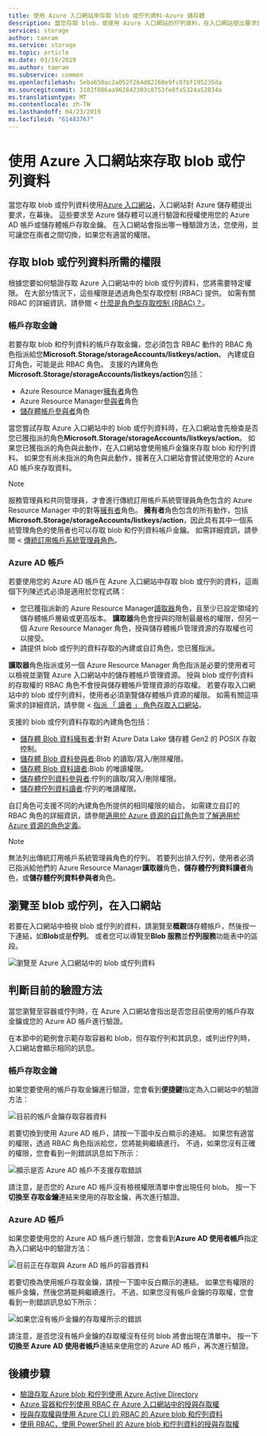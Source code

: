 ```yaml
---
title: 使用 Azure 入口網站來存取 blob 或佇列資料-Azure 儲存體
description: 當您存取 blob，或使用 Azure 入口網站的佇列資料，在入口網站提出要求到 Azure 儲存體在幕後。 這些要求至 Azure 儲存體可以進行驗證和授權使用您的 Azure AD 帳戶或儲存體帳戶存取金鑰。
services: storage
author: tamram
ms.service: storage
ms.topic: article
ms.date: 03/19/2019
ms.author: tamram
ms.subservice: common
ms.openlocfilehash: 5eba650ac2a052f264d82260e9fc07bf195235da
ms.sourcegitcommit: 3102f886aa962842303c8753fe8fa5324a52834a
ms.translationtype: MT
ms.contentlocale: zh-TW
ms.lasthandoff: 04/23/2019
ms.locfileid: "61483767"
---
```

# <a name="use-the-azure-portal-to-access-blob-or-queue-data"></a>使用 Azure 入口網站來存取 blob 或佇列資料

當您存取 blob 或佇列資料使用[Azure 入口網站](https://portal.azure.com)，入口網站對 Azure 儲存體提出要求，在幕後。 這些要求至 Azure 儲存體可以進行驗證和授權使用您的 Azure AD 帳戶或儲存體帳戶存取金鑰。 在入口網站會指出哪一種驗證方法，您使用，並可讓您在兩者之間切換，如果您有適當的權限。  

## <a name="permissions-needed-to-access-blob-or-queue-data"></a>存取 blob 或佇列資料所需的權限

根據您要如何驗證存取 Azure 入口網站中的 blob 或佇列資料，您將需要特定權限。 在大部分情況下，這些權限是透過角色型存取控制 (RBAC) 提供。 如需有關 RBAC 的詳細資訊，請參閱 <<c0> [ 什麼是角色型存取控制 (RBAC)？](../../role-based-access-control/overview.md)。

### <a name="account-access-key"></a>帳戶存取金鑰

若要存取 blob 和佇列資料的帳戶存取金鑰，您必須包含 RBAC 動作的 RBAC 角色指派給您**Microsoft.Storage/storageAccounts/listkeys/action**。 內建或自訂角色，可能是此 RBAC 角色。 支援的內建角色**Microsoft.Storage/storageAccounts/listkeys/action**包括：

- Azure Resource Manager[擁有者](../../role-based-access-control/built-in-roles.md#owner)角色
- Azure Resource Manager[參與者](../../role-based-access-control/built-in-roles.md#contributor)角色
- [儲存體帳戶參與者](../../role-based-access-control/built-in-roles.md#storage-account-contributor)角色

當您嘗試存取 Azure 入口網站中的 blob 或佇列資料時，在入口網站會先檢查是否您已獲指派的角色**Microsoft.Storage/storageAccounts/listkeys/action**。 如果您已獲指派的角色與此動作，在入口網站會使用帳戶金鑰來存取 blob 和佇列資料。 如果您有尚未指派的角色與此動作，接著在入口網站會嘗試使用您的 Azure AD 帳戶來存取資料。

> [!NOTE]
> 服務管理員和共同管理員，才會進行傳統訂用帳戶系統管理員角色包含的 Azure Resource Manager 中的對等[擁有者](../../role-based-access-control/built-in-roles.md#owner)角色。 **擁有者**角色包含的所有動作，包括**Microsoft.Storage/storageAccounts/listkeys/action**，因此具有其中一個系統管理角色的使用者也可以存取 blob 和佇列資料帳戶金鑰。 如需詳細資訊，請參閱 <<c0> [ 傳統訂用帳戶系統管理員角色](../../role-based-access-control/rbac-and-directory-admin-roles.md#classic-subscription-administrator-roles)。

### <a name="azure-ad-account"></a>Azure AD 帳戶

若要使用您的 Azure AD 帳戶在 Azure 入口網站中存取 blob 或佇列的資料，這兩個下列陳述式必須是適用於您程式碼：

- 您已獲指派新的 Azure Resource Manager[讀取器](../../role-based-access-control/built-in-roles.md#reader)角色，且至少已設定領域的儲存體帳戶層級或更高版本。 **讀取器**角色會授與的限制最嚴格的權限，但另一個 Azure Resource Manager 角色，授與儲存體帳戶管理資源的存取權也可以接受。
- 請提供 blob 或佇列的資料存取的內建或自訂角色，您已獲指派。

**讀取器**角色指派或另一個 Azure Resource Manager 角色指派是必要的使用者可以檢視並瀏覽 Azure 入口網站中的儲存體帳戶管理資源。 授與 blob 或佇列資料的存取權的 RBAC 角色不會授與儲存體帳戶管理資源的存取權。 若要存取入口網站中的 blob 或佇列資料，使用者必須瀏覽儲存體帳戶資源的權限。 如需有關這項需求的詳細資訊，請參閱 <<c0> [ 指派 「 讀者 」 角色存取入口網站](../common/storage-auth-aad-rbac-portal.md#assign-the-reader-role-for-portal-access)。

支援的 blob 或佇列資料存取的內建角色包括：

- [儲存體 Blob 資料擁有者](../../role-based-access-control/built-in-roles.md#storage-blob-data-owner):針對 Azure Data Lake 儲存體 Gen2 的 POSIX 存取控制。
- [儲存體 Blob 資料參與者](../../role-based-access-control/built-in-roles.md#storage-blob-data-contributor):Blob 的讀取/寫入/刪除權限。
- [儲存體 Blob 資料讀者](../../role-based-access-control/built-in-roles.md#storage-blob-data-reader):Blob 的唯讀權限。
- [儲存體佇列資料參與者](../../role-based-access-control/built-in-roles.md#storage-queue-data-contributor):佇列的讀取/寫入/刪除權限。
- [儲存體佇列資料讀者](../../role-based-access-control/built-in-roles.md#storage-queue-data-reader):佇列的唯讀權限。
    
自訂角色可支援不同的內建角色所提供的相同權限的組合。 如需建立自訂的 RBAC 角色的詳細資訊，請參閱[適用於 Azure 資源的自訂角色](../../role-based-access-control/custom-roles.md)並[了解適用於 Azure 資源的角色定義](../../role-based-access-control/role-definitions.md)。

> [!NOTE]
> 無法列出傳統訂用帳戶系統管理員角色的佇列。 若要列出排入佇列，使用者必須已指派給他們的 Azure Resource Manager**讀取器**角色，**儲存體佇列資料讀者**角色，或**儲存體佇列資料參與者**角色。

## <a name="navigate-to-blobs-or-queues-in-the-portal"></a>瀏覽至 blob 或佇列，在入口網站

若要在入口網站中檢視 blob 或佇列的資料，請瀏覽至**概觀**儲存體帳戶，然後按一下連結，如**Blob**或是**佇列**。 或者您可以導覽至**Blob 服務**並**佇列服務**功能表中的區段。 

![瀏覽至 Azure 入口網站中的 blob 或佇列資料](media/storage-access-blobs-queues-portal/blob-queue-access.png)

## <a name="determine-the-current-authentication-method"></a>判斷目前的驗證方法

當您瀏覽至容器或佇列時，在 Azure 入口網站會指出是否您目前使用的帳戶存取金鑰或您的 Azure AD 帳戶進行驗證。

在本節中的範例會示範存取容器和 blob，但存取佇列和其訊息，或列出佇列時，入口網站會顯示相同的訊息。

### <a name="account-access-key"></a>帳戶存取金鑰

如果您要使用的帳戶存取金鑰進行驗證，您會看到**便捷鍵**指定為入口網站中的驗證方法：

![目前的帳戶金鑰存取容器資料](media/storage-access-blobs-queues-portal/auth-method-access-key.png)

若要切換到使用 Azure AD 帳戶，請按一下圖中反白顯示的連結。 如果您有適當的權限，透過 RBAC 角色指派給您，您將能夠繼續進行。 不過，如果您沒有正確的權限，您會看到一則錯誤訊息如下所示：

![顯示是否 Azure AD 帳戶不支援存取錯誤](media/storage-access-blobs-queues-portal/auth-error-azure-ad.png)

請注意，是否您的 Azure AD 帳戶沒有檢視權限清單中會出現任何 blob。 按一下 **切換至 存取金鑰**連結来使用的存取金鑰，再次進行驗證。

### <a name="azure-ad-account"></a>Azure AD 帳戶

如果您要使用您的 Azure AD 帳戶進行驗證，您會看到**Azure AD 使用者帳戶**指定為入口網站中的驗證方法：

![目前正在存取與 Azure AD 帳戶的容器資料](media/storage-access-blobs-queues-portal/auth-method-azure-ad.png)

若要切換為使用帳戶存取金鑰，請按一下圖中反白顯示的連結。 如果您有權限的帳戶金鑰，然後您將能夠繼續進行。 不過，如果您沒有帳戶金鑰的存取權，您會看到一則錯誤訊息如下所示：

![如果您沒有帳戶金鑰的存取權所示的錯誤](media/storage-access-blobs-queues-portal/auth-error-access-key.png)

請注意，是否您沒有帳戶金鑰的存取權沒有任何 blob 將會出現在清單中。 按一下 **切換至 Azure AD 使用者帳戶**連結来使用您的 Azure AD 帳戶，再次進行驗證。

## <a name="next-steps"></a>後續步驟

- [驗證存取 Azure blob 和佇列使用 Azure Active Directory](storage-auth-aad.md)
- [Azure 容器和佇列使用 RBAC 在 Azure 入口網站中的授與存取權](storage-auth-aad-rbac-portal.md)
- [授與存取權與使用 Azure CLI 的 RBAC 的 Azure blob 和佇列資料](storage-auth-aad-rbac-cli.md)
- [使用 RBAC，使用 PowerShell 的 Azure blob 和佇列資料的授與存取權](storage-auth-aad-rbac-powershell.md)
